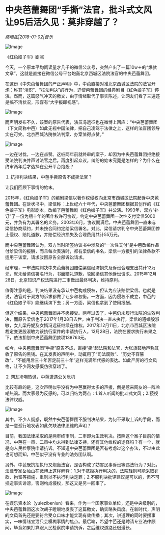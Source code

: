 # 中央芭蕾舞团“手撕”法官，批斗式文风让95后活久见：莫非穿越了？

*蔡珊妮|2018-01-02|音乐*

![Image](http://static.ylzbl.com/uploads/ueditor/php/upload/image/20180103/1514909235467625.jpeg)

《红色娘子军》剧照

今天，一个原本平均阅读量才几千的微信公众号，突然产出了一篇10w＋的“爆款文章”，这就是直接在微信公号平台炮轰北京西城区法院法官的中央芭蕾舞团。

在这份《中央芭蕾舞团的严正声明》中，中芭直接对准北京西城区法院的法官开炮：称其“渎职”、“枉法判决”的行为，迫使芭蕾舞团的经典剧目《红色娘子军》停演。然而，这篇怒气冲天的檄文，由于情绪取代了事实陈述，让网友们看了三遍还是搞不清状况，形容有“大字报即视感”。

![Image](http://si1.go2yd.com/get-image/0JcaucBxSa0)

而声明发布不久，该案的原告代表，演员冯远征也在微博上回应：“中央芭蕾舞团（下文简称中芭）如此无视中国法律，把自己凌驾于法律之上，这样的法盲团领导实在可笑。北京西城法院依法判案、办案值得点赞。”

![Image](http://si1.go2yd.com/get-image/0JcaudHM8zQ)

一边在讨伐，一边在点赞。这桩两年前就终审的案子，却因为中央芭蕾舞团拒绝接受法院判决并声讨法官之后，再度引起众议。纠纷的始末究竟是怎样的？为什么在终审两年后才选择在公开平台炮轰？

１.抗拒判决结果，中芭手撕原告不成撕法官？

让我们回顾下事情的始末。

2015年，《红色娘子军》的编剧梁信以著作权侵权向北京市西城区法院起诉中央芭蕾舞团。在诉状书中，梁信称：上世纪六十年代，中央芭蕾舞团根据其创作的《红色娘子军》电影剧本，改编了芭蕾舞剧《红色娘子军》并公演。1993年，双方“补订”了一份为期十年的著作权许可协议，约定中央芭蕾舞团一次性支付梁信5000元，并负有为其署名的义务。2003年6月，协议期满后，中央芭蕾舞团一直未与梁信协商续约，并未按合同约定给梁信署名。对此，梁信请求判令中央芭蕾舞团停止侵权、赔礼道歉，并赔偿经济损失及合理费用共计55万元。

而中央芭蕾舞团认为，双方当时所签协议书中涉及的“一次性支付”是中芭改编作品付给梁信的报酬，而且每次表演时，都有梁信的书名，梁信一方援引的法律条款不适用于该案，请求驳回原告全部诉讼请求。

经审理，一审法院判决中央芭蕾舞团赔偿梁信经济损失及诉讼合理支出共计12万元，就未给梁信署名行为，书面赔礼道歉，驳回梁信其他诉讼请求。2015年12月28日，北京知识产权法院进行二审做出最终判决，维持原判。

值得注意的是，判决结果没有承认中芭构成侵权，但认为应该赔偿梁信。也就是说，法官对于双方的诉求都做了让步和权衡。一方面，因为侵权不成立，中芭的《红色娘子军》能继续演下去；另一方面，梁信也拿到了使用报酬。

但这个结果，中央芭蕾舞团并不愿接受。两年过去了，中芭仍未履行法院的生效判决，而原告梁信也于2017年1月28日去世。由于判决一直未执行，梁信的遗孀殷淑敏，女儿梁丹妮及女婿冯远征继续在维权。2017年12月11日，北京市西城区法院裁定变更殷淑敏为该执行案件的申请执行人。12月28日，法院在要求执行未果之下，依法扣划中央芭蕾舞团款项138763元。

如今，中央芭蕾舞团“手撕”原告不成，直接“撕”起法院和法官，大张旗鼓地声称其收了原告的黑钱。在其发表的声明中，动辄用了“司法腐败”、“历史不容篡改”、“不能用后三十年否定前三十年”这样充满年代感的表达。如此严厉的行文风格，让不少网友感慨仿佛穿越了。

２.网友冷嘲热讽，中芭遭遇公关危机

比较有趣的是，这次声明似乎没有为中芭赢得太多的声援，倒是惹来网友的一阵冷嘲热讽。而大家最为反感的，可以归结为两点：1.耸人听闻的批斗式文风；2.藐视法律权威。

![Image](http://si1.go2yd.com/get-image/0JcaugZJJXU)

其中，不少人疑惑，既然中央芭蕾舞团不服判决结果，为何不采取上诉的手段，而是一意孤行地发表如此欠缺法律思维的声明？

目前，我国法律采取的是两审终审制，二审即为生效判决。按照这个案子目前的情况，中芭在一审、二审中均未得到法律支持，还有其他维权的途径吗？有一个，就是向人民检察院申请抗诉。不知道中央芭蕾舞团是否有考虑过这个办法，不过由此也可想而知，中芭似乎没有专业的法务团队啊。

另外，中芭既抗拒执行又炮轰法官，是否构成了妨害民事诉讼等违法行为？对此，法律专家岳屾山在微博上这样解释：1.对于抗拒执行判决的，法院轻则可能采取罚款、拘留等措施，重则以不执行判决定罪；2.不服判决批评建议是可以的，但不可捏造事实诽谤，否则构成侵权，那这又是另一回事了。

![Image](http://si1.go2yd.com/get-image/0JcaueyMNO4)

在娱乐资本论（yulezibenlun）看来，作为一个国家事业单位，还是中央级别的，中央芭蕾舞团这次吹胡子瞪眼地发表了这篇檄文，确实略失风度。在新时代，声明的文风首先还是要符合受众口味才能实现有效传播；其次，讲道理的同时要摆事实，一味情绪宣泄只会模糊事情的焦点。最后嘛，希望中芭还是聘请专业法律顾问，毕竟如果打算跟人民检察院申请抗诉，之后维权道路还很漫长。

